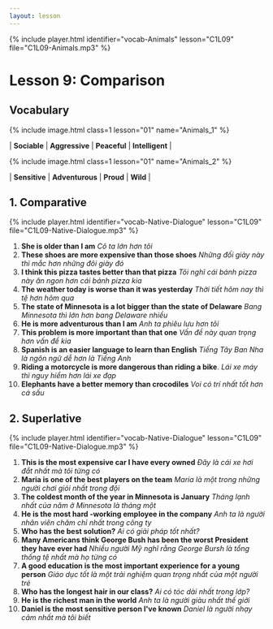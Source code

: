 ```yaml
---
layout: lesson
---
```



{% include player.html identifier="vocab-Animals" lesson="C1L09" file="C1L09-Animals.mp3" %}
# Lesson 9: Comparison 


## Vocabulary


{% include image.html class=1 lesson="01" name="Animals_1" %}

| **Sociable** | **Aggressive**  | **Peaceful** | **Intelligent** |  


{% include image.html class=1 lesson="01" name="Animals_2" %}

| **Sensitive** | **Adventurous** | **Proud** | **Wild** |

## 1. Comparative
{% include player.html identifier="vocab-Native-Dialogue" lesson="C1L09" file="C1L09-Native-Dialogue.mp3" %}
1. **She is older than I am** *Cô ta lớn hơn tôi*
2. **These shoes are more expensive than those shoes** *Những đối giày này thì mắc hơn những đôi giày đó*
3. **I think this pizza tastes better than that pizza** *Tôi nghĩ cái bánh pizza này ăn ngon hơn cái bánh pizza kia*
4. **The weather today is worse than it was yesterday** *Thời tiết hôm nay thì tệ hơn hôm qua*
5. **The state of Minnesota is a lot bigger than the state of Delaware** *Bang Minnesota thì lớn hơn bang Delaware nhiều*
6. **He is more adventurous than I am** *Anh ta phiêu lưu hơn tôi*
7. **This problem is more important than that one** *Vấn đề này quan trọng hơn vấn đề kia*
8. **Spanish is an easier language to learn than English** *Tiếng Tây Ban Nha là ngôn ngữ dễ hơn là Tiếng Anh*
9. **Riding a motorcycle is more dangerous than riding a bike**. *Lái xe máy thì nguy hiểm hơn lái xe đạp*
10. **Elephants have a better memory than crocodiles** *Voi có trí nhất tốt hơn cá sấu*

## 2. Superlative
{% include player.html identifier="vocab-Native-Dialogue" lesson="C1L09" file="C1L09-Native-Dialogue.mp3" %}
1. **This is the most expensive car I have every owned** *Đây là cái xe hơi đắt nhất mà tôi từng có*
2. **Maria is one of the best players on the team** *Maria là một trong những người chơi giỏi nhất trong đội*
3. **The coldest month of the year in Minnesota is January** *Tháng lạnh nhất của năm ở Minnesota là tháng một*
4. **He is the most hard -working employee in the company** *Anh ta là người nhân viên chăm chỉ nhất trong công ty*
5. **Who has the best solution?** *Ai có giải pháp tốt nhất?*
6. **Many Americans think George Bush has been the worst President they have ever had** *Nhiều người Mỹ nghĩ rằng George Bursh là tổng thống tệ nhất mà họ từng có*
7. **A good education is the most important experience for a young person** *Giáo dục tốt là một trải nghiệm quan trọng nhất của một người trẻ*
8. **Who has the longest hair in our class?** *Ai có tóc dài nhất trong lớp?*
9. **He is the richest man in the world** *Anh ta là người giàu nhất thế giới*
10. **Daniel is the most sensitive person I've known** *Daniel là người nhạy cảm nhất mà tôi biết*